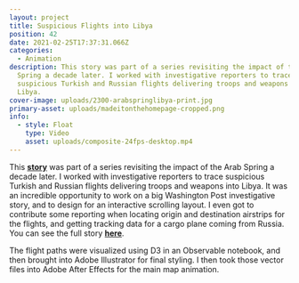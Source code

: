```yaml
---
layout: project
title: Suspicious Flights into Libya
position: 42
date: 2021-02-25T17:37:31.066Z
categories:
  - Animation
description: This story was part of a series revisiting the impact of the Arab
  Spring a decade later. I worked with investigative reporters to trace
  suspicious Turkish and Russian flights delivering troops and weapons into
  Libya.
cover-image: uploads/2300-arabspringlibya-print.jpg
primary-asset: uploads/madeitonthehomepage-cropped.png
info:
  - style: Float
    type: Video
    asset: uploads/composite-24fps-desktop.mp4
---
```

This [**story**](https://www.washingtonpost.com/world/interactive/2021/libya-civil-war-russia-turkey-fighter-planes/) was part of a series revisiting the impact of the Arab Spring a decade later. I worked with investigative reporters to trace suspicious Turkish and Russian flights delivering troops and weapons into Libya. It was an incredible opportunity to work on a big Washington Post investigative story, and to design for an interactive scrolling layout. I even got to contribute some reporting when locating origin and destination airstrips for the flights, and getting tracking data for a cargo plane coming from Russia. You can see the full story [**here**](https://www.washingtonpost.com/world/interactive/2021/libya-civil-war-russia-turkey-fighter-planes/).

The flight paths were visualized using D3 in an Observable notebook, and then brought into Adobe Illustrator for final styling. I then took those vector files into Adobe After Effects for the main map animation.
